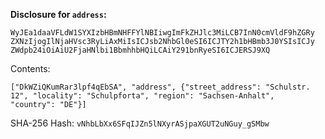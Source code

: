 __Disclosure for `address`:__

```
WyJEa1daaVFLdW1SYXIzbHBmNHFFYlNBIiwgImFkZHJlc3MiLCB7InN0cmVldF9hZGRy
ZXNzIjogIlNjaHVsc3RyLiAxMiIsICJsb2NhbGl0eSI6ICJTY2h1bHBmb3J0YSIsICJy
ZWdpb24iOiAiU2FjaHNlbi1BbmhhbHQiLCAiY291bnRyeSI6ICJERSJ9XQ
```

Contents:

```
["DkWZiQKumRar3lpf4qEbSA", "address", {"street_address": "Schulstr.
12", "locality": "Schulpforta", "region": "Sachsen-Anhalt",
"country": "DE"}]
```

SHA-256 Hash: `vNhbLbXx6SFqIJZn5lNXyrASjpaXGUT2uNGuy_gSMbw`
